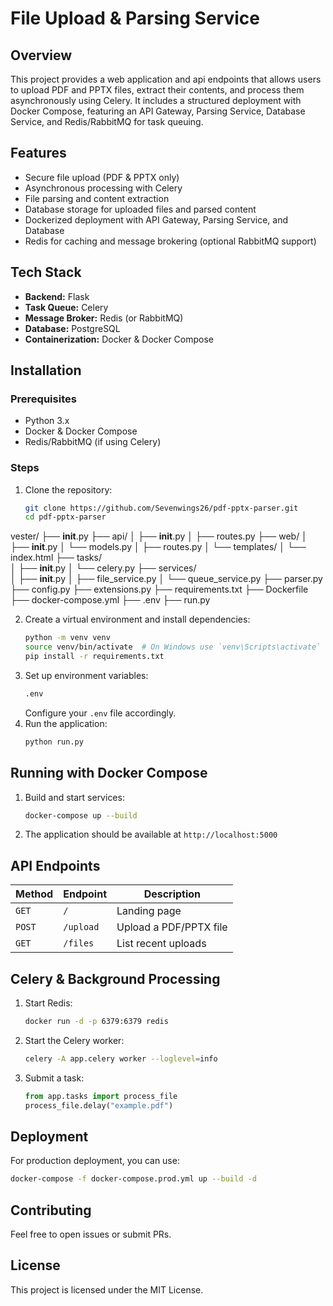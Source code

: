 # File Upload & Parsing Service

## Overview
This project provides a web application and api endpoints that allows users to upload PDF and PPTX files, extract their contents, and process them asynchronously using Celery. It includes a structured deployment with Docker Compose, featuring an API Gateway, Parsing Service, Database Service, and Redis/RabbitMQ for task queuing.

## Features
- Secure file upload (PDF & PPTX only)
- Asynchronous processing with Celery
- File parsing and content extraction
- Database storage for uploaded files and parsed content
- Dockerized deployment with API Gateway, Parsing Service, and Database
- Redis for caching and message brokering (optional RabbitMQ support)

## Tech Stack
- **Backend:** Flask
- **Task Queue:** Celery
- **Message Broker:** Redis (or RabbitMQ)
- **Database:** PostgreSQL
- **Containerization:** Docker & Docker Compose

## Installation
### Prerequisites
- Python 3.x
- Docker & Docker Compose
- Redis/RabbitMQ (if using Celery)

### Steps
1. Clone the repository:
   ```bash
   git clone https://github.com/Sevenwings26/pdf-pptx-parser.git
   cd pdf-pptx-parser
   ```
vester/
├── __init__.py
├── api/
│   ├── __init__.py
│   ├── routes.py
├── web/
│   ├── __init__.py
│   └── models.py
│   ├── routes.py
│   └── templates/
│       └── index.html
├── tasks/           
│   ├── __init__.py
│   └── celery.py
├── services/        
│   ├── __init__.py
│   ├── file_service.py
│   └── queue_service.py
├── parser.py
├── config.py
├── extensions.py
├── requirements.txt 
├── Dockerfile         
├── docker-compose.yml 
├── .env
├── run.py


2. Create a virtual environment and install dependencies:
   ```bash
   python -m venv venv
   source venv/bin/activate  # On Windows use `venv\Scripts\activate`
   pip install -r requirements.txt
   ```
3. Set up environment variables:
   ```bash
   .env
   ```
   Configure your `.env` file accordingly.
4. Run the application:
   ```bash
   python run.py
   ```

## Running with Docker Compose
1. Build and start services:
   ```bash
   docker-compose up --build
   ```
2. The application should be available at `http://localhost:5000`

## API Endpoints
| Method | Endpoint | Description |
|--------|-------------|----------------|
| `GET` | `/` | Landing page |
| `POST` | `/upload` | Upload a PDF/PPTX file |
| `GET` | `/files` | List recent uploads |

## Celery & Background Processing
1. Start Redis:
   ```bash
   docker run -d -p 6379:6379 redis
   ```
2. Start the Celery worker:
   ```bash
   celery -A app.celery worker --loglevel=info
   ```
3. Submit a task:
   ```python
   from app.tasks import process_file
   process_file.delay("example.pdf")
   ```

## Deployment
For production deployment, you can use:
```bash
docker-compose -f docker-compose.prod.yml up --build -d
```

## Contributing
Feel free to open issues or submit PRs.

## License
This project is licensed under the MIT License.
